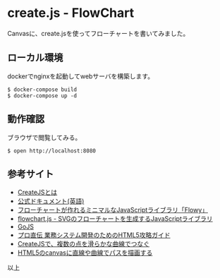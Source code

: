 # create.js - FlowChart

Canvasに、create.jsを使ってフローチャートを書いてみました。

## ローカル環境
dockerでnginxを起動してwebサーバを構築します。
```
$ docker-compose build
$ docker-compose up -d
```

## 動作確認
ブラウザで閲覧してみる。
```
$ open http://localhost:8080
```

## 参考サイト
- [CreateJSとは](https://ics.media/tutorial-createjs/basic/)
- [公式ドキュメント(英語)](https://createjs.com/docs/easeljs/classes/Graphics.html)
- [フローチャートが作れるミニマルなJavaScriptライブラリ「Flowy」](https://itnews.org/news_contents/oss-flowy)
- [flowchart.js - SVGのフローチャートを生成するJavaScriptライブラリ](https://www.moongift.jp/2015/10/flowchart-js-svg%E3%81%AE%E3%83%95%E3%83%AD%E3%83%BC%E3%83%81%E3%83%A3%E3%83%BC%E3%83%88%E3%82%92%E7%94%9F%E6%88%90%E3%81%99%E3%82%8Bjavascript%E3%83%A9%E3%82%A4%E3%83%96%E3%83%A9%E3%83%AA/)
- [GoJS](https://www.nwoods.com/products/gojs/)
- [プロ直伝 業務システム開発のためのHTML5攻略ガイド](https://www.amazon.co.jp/%E3%83%97%E3%83%AD%E7%9B%B4%E4%BC%9D-%E6%A5%AD%E5%8B%99%E3%82%B7%E3%82%B9%E3%83%86%E3%83%A0%E9%96%8B%E7%99%BA%E3%81%AE%E3%81%9F%E3%82%81%E3%81%AEHTML5%E6%94%BB%E7%95%A5%E3%82%AC%E3%82%A4%E3%83%89-%E6%96%B0%E6%97%A5%E9%89%84%E4%BD%8F%E9%87%91%E3%82%BD%E3%83%AA%E3%83%A5%E3%83%BC%E3%82%B7%E3%83%A7%E3%83%B3%E3%82%BA%E6%A0%AA%E5%BC%8F%E4%BC%9A%E7%A4%BE-%E3%82%B7%E3%82%B9%E3%83%86%E3%83%A0%E7%A0%94%E7%A9%B6%E9%96%8B%E7%99%BA%E3%82%BB%E3%83%B3%E3%82%BF%E3%83%BC-hifive%E9%96%8B%E7%99%BA%E3%83%81%E3%83%BC%E3%83%A0/dp/482223763X)
- [CreateJSで、複数の点を滑らかな曲線でつなぐ](https://www.streakimage.jp/createjs/wave_line/index.html)
- [HTML5のcanvasに直線や曲線でパスを描画する](https://kudox.jp/html-css/html5-canvas-path)

以上
